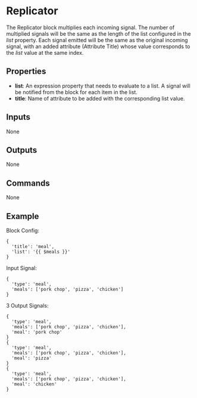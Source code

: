 Replicator
==========
The Replicator block multiplies each incoming signal. The number of multiplied signals will be the same as the length of the list configured in the *list* property.  Each signal emitted will be the same as the original incoming signal, with an added attribute (Attribute Title) whose value corresponds to the *list* value at the same index.

Properties
----------
- **list**: An expression property that needs to evaluate to a list. A signal will be notified from the block for each item in the list.
- **title**: Name of attribute to be added with the corresponding list value.

Inputs
------
None

Outputs
-------
None

Commands
--------
None

Example
-------
Block Config:
```
{
  'title': 'meal',
  'list': '{{ $meals }}'
}
```
Input Signal:
```
{
  'type': 'meal',
  'meals': ['pork chop', 'pizza', 'chicken']
}
```
3 Output Signals:
```
{
  'type': 'meal',
  'meals': ['pork chop', 'pizza', 'chicken'],
  'meal': 'pork chop'
}
{
  'type': 'meal',
  'meals': ['pork chop', 'pizza', 'chicken'],
  'meal': 'pizza'
}
{
  'type': 'meal',
  'meals': ['pork chop', 'pizza', 'chicken'],
  'meal': 'chicken'
}
```
